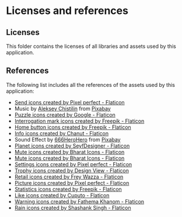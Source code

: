 # Licenses and references

## Licenses

This folder contains the licenses of all libraries and assets used by this application.

## References

The following list includes all the references of the assets used by this application:

- <a href="https://www.flaticon.com/free-icons/send" title="send icons">Send icons created by Pixel perfect - Flaticon</a>
- Music by <a href="https://pixabay.com/fr/users/lexin_music-28841948/?utm_source=link-attribution&utm_medium=referral&utm_campaign=music&utm_content=142838">Aleksey Chistilin</a> from <a href="https://pixabay.com//?utm_source=link-attribution&utm_medium=referral&utm_campaign=music&utm_content=142838">Pixabay</a>
- <a href="https://www.flaticon.com/free-icons/puzzle" title="puzzle icons">Puzzle icons created by Google - Flaticon</a>
- <a href="https://www.flaticon.com/free-icons/interrogation-mark" title="interrogation mark icons">Interrogation mark icons created by Freepik - Flaticon</a>
- <a href="https://www.flaticon.com/free-icons/home-button" title="home button icons">Home button icons created by Freepik - Flaticon</a>
- <a href="https://www.flaticon.com/free-icons/info" title="info icons">Info icons created by Chanut - Flaticon</a>
- Sound Effect by <a href="https://pixabay.com/fr/users/666herohero-25759907/?utm_source=link-attribution&utm_medium=referral&utm_campaign=music&utm_content=21156">666HeroHero</a> from <a href="https://pixabay.com/sound-effects//?utm_source=link-attribution&utm_medium=referral&utm_campaign=music&utm_content=21156">Pixabay</a>
- <a href="https://www.flaticon.com/free-icons/planet" title="planet icons">Planet icons created by SeyfDesigner - Flaticon</a>
- <a href="https://www.flaticon.com/free-icons/mute" title="mute icons">Mute icons created by Bharat Icons - Flaticon</a>
- <a href="https://www.flaticon.com/free-icons/mute" title="mute icons">Mute icons created by Bharat Icons - Flaticon</a>
- <a href="https://www.flaticon.com/free-icons/settings" title="settings icons">Settings icons created by Pixel perfect - Flaticon</a>
- <a href="https://www.flaticon.com/free-icons/trophy" title="trophy icons">Trophy icons created by Design View - Flaticon</a>
- <a href="https://www.flaticon.com/free-icons/retail" title="retail icons">Retail icons created by Frey Wazza - Flaticon</a>
- <a href="https://www.flaticon.com/free-icons/picture" title="picture icons">Picture icons created by Pixel perfect - Flaticon</a>
- <a href="https://www.flaticon.com/free-icons/statistics" title="statistics icons">Statistics icons created by Freepik - Flaticon</a>
- <a href="https://www.flaticon.com/free-icons/like" title="like icons">Like icons created by Cuputo - Flaticon</a>
- <a href="https://www.flaticon.com/free-icons/warning" title="warning icons">Warning icons created by Fathema Khanom - Flaticon</a>
- <a href="https://www.flaticon.com/free-icons/rain" title="rain icons">Rain icons created by Shashank Singh - Flaticon</a>